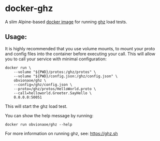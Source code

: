 # docker-ghz

A slim Alpine-based [docker image](https://hub.docker.com/r/obvionaoe/ghz) for running [ghz](https://github.com/bojand/ghz) load tests.

## Usage:

It is highly recommended that you use volume mounts, to mount your proto and config files into the
container before executing your call. This will allow you to call your service with
minimal configuration:

```
docker run \
    --volume "${PWD}/protos:/ghz/protos" \
    --volume "${PWD}/config.json:/ghz/config.json" \
    obvionaoe/ghz \
    --config=/ghz/config.json \
    --proto=/ghz/protos/HelloWorld.proto \
    --call=helloworld.Greeter.SayHello \
    0.0.0.0:50051
```

This will start the ghz load test.

You can show the help message by running:

```
docker run obvionaoe/ghz --help
```

For more information on running ghz, see: https://ghz.sh
